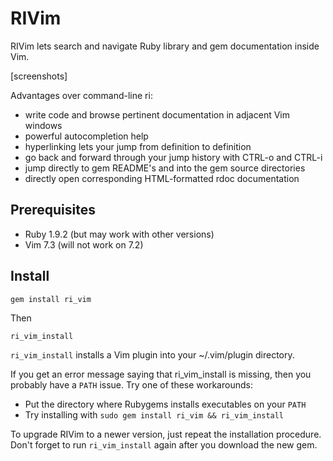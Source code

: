 # RIVim

RIVim lets search and navigate Ruby library and gem documentation inside Vim.

[screenshots]

Advantages over command-line ri:

* write code and browse pertinent documentation in adjacent Vim windows
* powerful autocompletion help
* hyperlinking lets your jump from definition to definition
* go back and forward through your jump history with CTRL-o and CTRL-i
* jump directly to gem README's and into the gem source directories
* directly open corresponding HTML-formatted rdoc documentation


## Prerequisites

* Ruby 1.9.2 (but may work with other versions)
* Vim 7.3 (will not work on 7.2) 

## Install

    gem install ri_vim

Then

    ri_vim_install

`ri_vim_install` installs a Vim plugin into your ~/.vim/plugin
directory. 

If you get an error message saying that ri_vim_install is missing, then you
probably have a `PATH` issue. Try one of these workarounds:

* Put the directory where Rubygems installs executables on your `PATH`
* Try installing with `sudo gem install ri_vim && ri_vim_install`

To upgrade RIVim to a newer version, just repeat the installation procedure.
Don't forget to run `ri_vim_install` again after you download the new gem.



